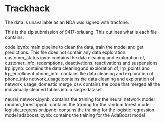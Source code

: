 # Trackhack
The data is unavailable as an NDA was signed with tracfone.


This is the zip submission of 9417-brhuang. This outlines what is each file contains.

code.ipynb: main pipeline to clean the data, train the model and get predictions. This file does not contain any data exploration.
customer_status.ipyb: contains the data cleaning and exploration of, customer_info, redemptions, deactivations, reactivations and suspensions
lrp.ipynb: contains the data cleaning and exploration of, lrp_points and lrp_enrollment 
phone_info: contains the data cleaning and exploration of phone_info 
network_usage:contains the data cleaning and exploration of network_usage_domestic
merge_csv: contains the code that merged all the individually cleaned tables into a single dataset

neural_network.ipynb: contains the training for the neural network model
random_forest.ipynb: contains the training for the random forest model
logistic_regression.ipynb: contains the training for the logistic regression model
adaboost.ipynb: contains the training for the AdaBoost model
